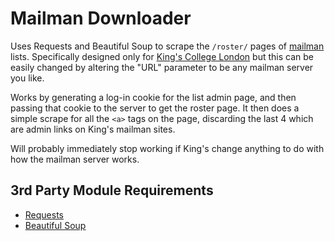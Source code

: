 #  Mailman Downloader

Uses Requests and Beautiful Soup to scrape the ```/roster/``` pages of [mailman](http://www.list.org/) lists. Specifically designed only for [King's College London](https://mailman.kcl.ac.uk) but this can be easily changed by altering the "URL" parameter to be any mailman server you like.

Works by generating a log-in cookie for the list admin page, and then passing that cookie to the server to get the roster page. It then does a simple scrape for all the ```<a>``` tags on the page, discarding the last 4 which are admin links on King's mailman sites. 

Will probably immediately stop working if King's change anything to do with how the mailman server works. 

## 3rd Party Module Requirements
* [Requests](http://docs.python-requests.org/en/master/)
* [Beautiful Soup](https://www.crummy.com/software/BeautifulSoup/)

